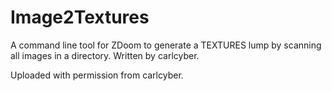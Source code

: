 Image2Textures
==============

A command line tool for ZDoom to generate a TEXTURES lump by scanning all images in a directory. Written by carlcyber.

Uploaded with permission from carlcyber.